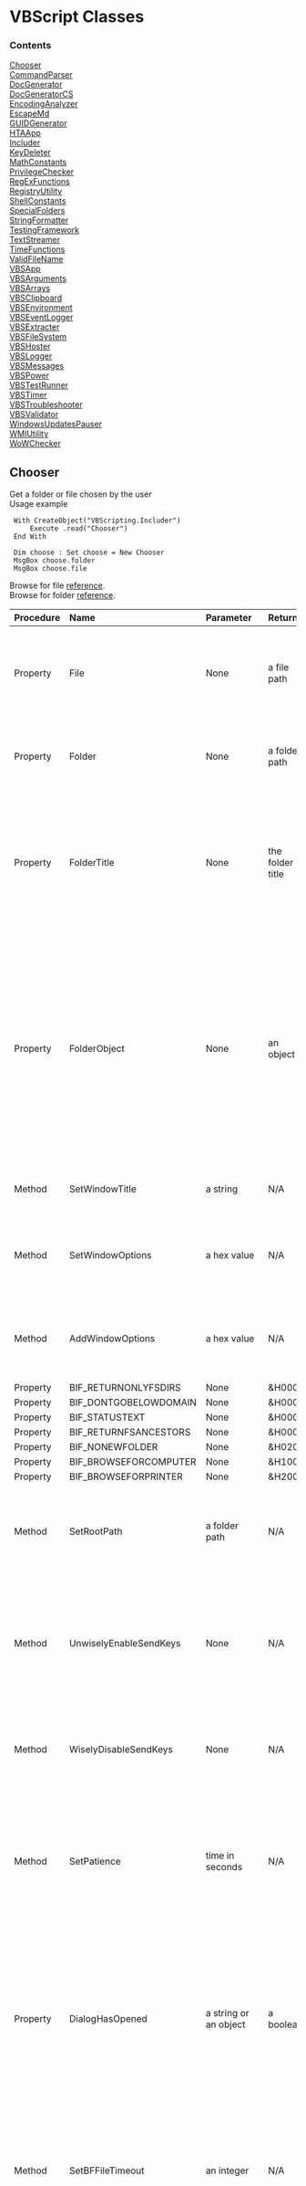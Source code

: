 # VBScript Classes

### Contents

[Chooser](#chooser)  
[CommandParser](#commandparser)  
[DocGenerator](#docgenerator)  
[DocGeneratorCS](#docgeneratorcs)  
[EncodingAnalyzer](#encodinganalyzer)  
[EscapeMd](#escapemd)  
[GUIDGenerator](#guidgenerator)  
[HTAApp](#htaapp)  
[Includer](#includer)  
[KeyDeleter](#keydeleter)  
[MathConstants](#mathconstants)  
[PrivilegeChecker](#privilegechecker)  
[RegExFunctions](#regexfunctions)  
[RegistryUtility](#registryutility)  
[ShellConstants](#shellconstants)  
[SpecialFolders](#specialfolders)  
[StringFormatter](#stringformatter)  
[TestingFramework](#testingframework)  
[TextStreamer](#textstreamer)  
[TimeFunctions](#timefunctions)  
[ValidFileName](#validfilename)  
[VBSApp](#vbsapp)  
[VBSArguments](#vbsarguments)  
[VBSArrays](#vbsarrays)  
[VBSClipboard](#vbsclipboard)  
[VBSEnvironment](#vbsenvironment)  
[VBSEventLogger](#vbseventlogger)  
[VBSExtracter](#vbsextracter)  
[VBSFileSystem](#vbsfilesystem)  
[VBSHoster](#vbshoster)  
[VBSLogger](#vbslogger)  
[VBSMessages](#vbsmessages)  
[VBSPower](#vbspower)  
[VBSTestRunner](#vbstestrunner)  
[VBSTimer](#vbstimer)  
[VBSTroubleshooter](#vbstroubleshooter)  
[VBSValidator](#vbsvalidator)  
[WindowsUpdatesPauser](#windowsupdatespauser)  
[WMIUtility](#wmiutility)  
[WoWChecker](#wowchecker)  


## Chooser
Get a folder or file chosen by the user  
Usage example  
  
<pre><code style='white-space: nowrap;'> With CreateObject("VBScripting.Includer") <br/>     Execute .read("Chooser")<br/> End With <br/><br/> Dim choose : Set choose = New Chooser <br/> MsgBox choose.folder <br/> MsgBox choose.file </code></pre>
  
Browse for file <a href="http://stackoverflow.com/questions/21559775/vbscript-to-open-a-dialog-to-select-a-filepath"> reference</a>.  
Browse for folder <a href="http://ss64.com/vb/browseforfolder.html"> reference</a>.  
  
| Procedure | Name | Parameter | Return | Comment |
| :-------- | :--- | :-------- | :----- | :------ |
|Property|File|None|a file path|Opens a Choose File dialog and returns the path of a file chosen by the user\. Returns an empty string if no folder was selected\. Note: The title bar text will say Choose File to Upload\.|
|Property|Folder|None|a folder path|Opens a Browse For Folder dialog and returns the path of a folder chosen by the user\. Returns an empty string if no folder was selected\.|
|Property|FolderTitle|None|the folder title|Opens a Browse For Folder dialog and returns the title of a folder chosen by the user\. The title for a normal folder is just the folder name\. For a special folder like %UserProfile%, it may be something entirely different\. Returns an empty string if no folder was selected\.|
|Property|FolderObject|None|an object|Opens a Browse For Folder dialog and returns a Shell\.Application BrowseForFolder object for a folder chosen by the user\. This object has methods Title and Self\.Path, corresponding to this class's FolderTitle and FolderPath, respectively\. This method is recommended for when you need both the FolderTitle and FolderPath but only want the user to have to choose once\. If no folder was selected, then TypeName\(folderObj\) = "Nothing" is True\.|
|Method|SetWindowTitle|a string|N/A|Sets the title of the Browse For Folder window: i\.e\. the text below the titlebar\.|
|Method|SetWindowOptions|a hex value|N/A|Sets the behavior or behaviors for the Browse For Folder window\. The parameter is one or more of the BIF\_ constants:  e\.g\. obj\.BIF\_EDITBOX \+ obj\.BIF\_NONEWFOLDER\.|
|Method|AddWindowOptions|a hex value|N/A|Adds a behavior or behaviors to the Browse For Folder window\. The parameter is one or more of the BIF\_ constants:  e\.g\. obj\.BIF\_EDITBOX \+ obj\.BIF\_NONEWFOLDER\.|
|Property|BIF_RETURNONLYFSDIRS|None|&H0001|None|
|Property|BIF_DONTGOBELOWDOMAIN|None|&H0002|None|
|Property|BIF_STATUSTEXT|None|&H0004|None|
|Property|BIF_RETURNFSANCESTORS|None|&H0008|None|
|Property|BIF_NONEWFOLDER|None|&H0200|None|
|Property|BIF_BROWSEFORCOMPUTER|None|&H1000|None|
|Property|BIF_BROWSEFORPRINTER|None|&H2000|None|
|Method|SetRootPath|a folder path|N/A|Sets the root folder that the Browse For Folder window will allow browsing\. Environment variables are allowed\. See also the UnwiselyEnableSendKeys method\.|
|Method|UnwiselyEnableSendKeys|None|N/A|Optional\. Not recommended\. Enables sending keystrokes to the Choose File to Upload dialog in order to open at the RootFolder\. There is a risk whenever using the WScript\.Shell SendKeys method that keystrokes will be sent to the wrong window\.|
|Method|WiselyDisableSendKeys|None|N/A|Default setting\. Disables SendKeys\. The Choose File to Upload dialog will open to the last place a file was selected, regardless of the RootFolder setting\.|
|Method|SetPatience|time in seconds|N/A|Sets the maximum time in seconds that the File method waits for the Choose File to Upload dialog to appear before abandoning attempts to open the dialog at the folder specified by RootFolder\. Applies only when SendKeys is enabled\. Default is 5 \(seconds\)\.|
|Property|DialogHasOpened|a string or an object|a boolean|Waits for the specified dialog to appear, then returns False if the specified doesn't appear within the time specified by SetPatience, by default 5 \(seconds\)\. Parameter is either a string to match with the title bar text, as when browsing for a file, or else a WshScriptExec object, as when browsing for a folder\. Used internally and by the unit test\.|
|Method|SetBFFileTimeout|an integer|N/A|Sets the time in seconds after which the Browse For File \(Choose File to Upload\) dialog will be terminated if a file has not been chosen\. A timeout of 0 will allow the dialog to remain open indefinitely\. Intended to allow improved testing reliability\. Default is 0\.|
|Method|SetMaxExecLifetime|WShellExec object, exe, milliseconds|N/A|Terminates a WShellExec process \(the Browse for File window for example\) after the specified time in milliseconds\. Timeout of 0 prevents termination\. An example of the exe: "mshta\.exe"\.|

## CommandParser
Command Parser  
  
Runs a specified command and searches the output for a phrase  
  
| Procedure | Name | Parameter | Return | Comment |
| :-------- | :--- | :-------- | :----- | :------ |
|Method|SetCommand|newCmd|N/A|Sets the command to run whose output will be searched\. Required before calling GetResult\.|
|Method|SetSearchPhrase|newSearchPhrase|N/A|Sets a phase to search for in the command's output\. Required before calling GetResult\.|
|Property|GetResult|None|a boolean|Runs the sepecified command and returns True if the specified phrase is found in the command output\.|
|Method|SetStartPhrase|newStartPhrase|N/A|Sets a unique phrase to identify the output line after which the search begins\. Optional\. By defualt the output is searched from the beginning\.|
|Method|SetStopPhrase|newStopPhrase|N/A|Sets a unique phrase to identify the line that follows the last line of the search\. Optional\. By defualt, the output is searched to the end\.|

## DocGenerator
Generate html and markdown documentation for VBScript code based on well-formed comments.  
Usage Example  
<pre><code style='white-space: nowrap;'> With CreateObject("VBScripting.Includer")<br/>     Execute .read("DocGenerator")<br/> End With<br/> With New DocGenerator<br/>     .SetTitle "VBScript Utility Classes Documentation"<br/>     .SetDocName "TheDocs.html"<br/>     .SetFilesToDocument "*.vbs | *.wsf | *.wsc"<br/>     .SetScriptFolder = "..\..\class"<br/>     .SetDocFolder = "..\.."<br/>     .Generate<br/>     .View<br/> End With</code></pre>
  
<h5> Example of well-formed comments before a Sub statement </h5>  
 Note: A remark is required for Methods (Subs).  
<pre><code style='white-space: nowrap;'>'Method: SubName<br/>'Parameters: varName, varType<br/>'Remark: Details about the parameters.</code></pre>
<h5> Example of well-formed comments before a Property or Function statement </h5>  
 Note: A Returns (or Return or Returns: or Return:) is required with a Property or Function.  
<pre><code style='white-space: nowrap;'>'Property: PropertyName<br/>'Returns: a string<br/>'Remark: A remark is not required for a Property or Function.</code></pre>
<h5> Notes for the comment syntax at the beginning of a script </h5>  
Use a single quote (') for general comments <br />  
- lines without html will be wrapped with p tags <br />  
- lines with html will not be wrapped with p tags <br />  
- use a single quote by itself for an empty line <br />  
- Wrap VBScript code with <code>pre</code> tags, separating multiple lines with &lt;br /&gt;. <br />  
- Wrap other code with <code>code</code> tags, separating multiple lines with &lt;br /&gt;. <br />  
  
Use three single quotes for remarks that should not appear in the documentation <br />  
  
Use four single quotes (''''), if the script doesn't contain a class statement, to separate the general comments at the beginning of the file from the rest of the file.  
  
| Procedure | Name | Parameter | Return | Comment |
| :-------- | :--- | :-------- | :----- | :------ |
|Method|SetScriptFolder|a folder|N/A|Required\. Must be set before calling the Generate method\. Sets the folder containing the scripts to include in the generated documentation\. Environment variables OK\. Relative paths OK\.|
|Method|SetDocFolder|a folder|N/A|Required\. Must be set before calling the Generate method\. Sets the folder of the documentation file\. Environment variables OK\. Relative paths OK\.|
|Method|SetDocName|a filename|N/A|Required\. Must be set before calling the Generate method\. Specifies the name of the documentation file, including the filename extension \(\.html suggested\)\.|
|Method|SetTitle|a string|N/A|Required\. Must be set before calling the Generate method\. Sets the title for the documentation\.|
|Method|SetFilesToDocument|wildcard(s)|N/A|Optional\. Specifies which files to document: default is <strong> \*\.vbs </strong>\. Separate multiple wildcards with " \| "\.|
|Method|Generate|None|N/A|Generate comment\-based documentation for the scripts in the specified folder\.|
|Method|View|None|N/A|Open the documentation file for viewing|
|Property|Colorize|-|-|Gets or sets whether a &lt;pre&gt; code block in the markdown \(\.md\) document \(assumed to be VBScript\) is colorized\. If False \(default\), the code lines will not wrap\.|

## DocGeneratorCS
 DocGeneratorCS class  
  
 Generates html and markdown documentation for C# code from compiler-generated xml files based on three-slash (///) code comments.<br />  
 Four base tags are supported: summary, parameters, returns, and remarks.<br />  
 Within these tags, html tags are supported. While not all html tags are supported by markdown, they should at least be tolerated, subject to the Note below.  
 Note: Html tags may result in malformed markdown table rows when there is whitespace between adjacent tags.  
  
| Procedure | Name | Parameter | Return | Comment |
| :-------- | :--- | :-------- | :----- | :------ |
|Property|XmlFolder|-|-|Required\. Gets or sets the folder containing the \.xml files autogenerated by the C\# compiler\. Relative paths and environment variables are supported\.|
|Property|OutputFile|-|-|Required\. Gets or sets the path and base name of the output files, not including  the \.html and \.md filename extensions\. Older versions, if any, will be overwritten\. Relative paths and environment variables are supported\.|
|Method|Generate|None|N/A|Generates html and markdown code documentation\. Requires \.xml files to have been generated by the C\# compiler\.|
|Method|ViewHtml|None|N/A|Opens the html document with the default viewer\.|
|Method|ViewMarkdown|None|N/A|Opens the markdown document with the default viewer\.|

## EncodingAnalyzer
Provides various properties to analyze a file's encoding  
Usage example  
<pre><code style='white-space: nowrap;'>With CreateObject("VBScripting.Includer")<br/>    Execute .read("EncodingAnalyzer")<br/>End With<br/> <br/>With New EncodingAnalyzer.SetFile(WScript.Arguments(0))<br/>    MsgBox "isUTF16LE: " & .isUTF16LE<br/>End With</code></pre>
  
Stackoverflow references: <a href="http://stackoverflow.com/questions/3825390/effective-way-to-find-any-files-encoding"> 1</a>, <a href="http://stackoverflow.com/questions/1410334/filesystemobject-reading-unicode-files"> 2</a>.  
  
| Procedure | Name | Parameter | Return | Comment |
| :-------- | :--- | :-------- | :----- | :------ |
|Property|SetFile|a filespec|an object self reference|Required\. Specifies the file whose encoding is to be determined\. Relative paths are permitted, relative to the current directory\.|
|Property|isUTF16LE|None|a boolean|Returns a boolean indicating whether the file specified by SetFile is Unicode Little Endian, <strong> aka Unicode</strong>\.|
|Property|isUTF16BE|None|a boolean|Returns a boolean indicating whether the file specified by SetFile is Unicode Big Endian\.|
|Property|isUTF7|None|a boolean|Returns a boolean indicating whether the file specified by SetFile is UTF7\.|
|Property|isUTF8|None|a boolean|Returns a boolean indicating whether the file specified by SetFile is UTF8\.|
|Property|isUTF32|None|a boolean|Returns a boolean indicating whether the file specified by SetFile is UTF32\.|
|Property|isAscii|None|a boolean|Returns a boolean indicating whether the file specified by SetFile is Ascii\.|
|Property|GetType|None|a string|Returns one of the following strings according the format of the file set by SetFile: Ascii, UTF16LE, UTF16BE, UTF7, UTF8, UTF32\.|
|Property|GetCurrentDirectory|None|a folder|Returns the current directory|
|Method|SetCurrentDirectory|a folder|N/A|Sets the current directory\.|
|Property|GetByte|BOM byte number|an integer|Returns the Ascii value, 0 to 255, of the byte specified\. The parameter must be an integer: one of 0, 1, 2, or 3\. These represent the first four bytes in the file, the Byte Order Mark \(BOM\)\.|

## EscapeMd
EscapeMd.vbs  
Escapes markdown special characters.  
  
| Procedure | Name | Parameter | Return | Comment |
| :-------- | :--- | :-------- | :----- | :------ |
|Property|EscapeMd|unescaped string|escaped string|Returns a string with Markdown special characters escaped\.|

## GUIDGenerator
Generate a unique GUID  
Usage example  
<pre><code style='white-space: nowrap;'> With CreateObject("VBScripting.Includer")<br/>     Execute .read("GUIDGenerator")<br/> End With<br/> InputBox "",, New GUIDGenerator</code></pre>
  
| Procedure | Name | Parameter | Return | Comment |
| :-------- | :--- | :-------- | :----- | :------ |
|Property|Generate|None|a GUID|Returns a unique GUID\. Generate is the default property for the class, so the property name is optional\. A sample GUID: \{928507A9\-7958\-4E6E\-A0B1\-C33A5D4D602A\}|
|Method|SetUppercase|None|N/A|Configure the Generate property to return uppercase, the default\.|
|Method|SetLowercase|None|N/A|Configure the Generate property to return lowercase|

## HTAApp
HTAApp class  
Supports the VBSApp class, providing .hta functionality.  
  
| Procedure | Name | Parameter | Return | Comment |
| :-------- | :--- | :-------- | :----- | :------ |
|Method|Sleep|an integer|N/A|Pauses execution of the script or \.hta for the specified number of milliseconds\.|
|Method|PrepareToSleep|None|N/A|Required before calling the Sleep method when AlwaysPrepareToSleep is False in HTAApp\.config\.|
|Property|GetFilespec|None|a string|Returns the filespec of the calling \.hta file\.|
|Property|GetArgs|None|an array|Returns the mshta\.exe command line args as an array, including the \.hta filespec, which has index 0\.|

## Includer
  
The Includer object helps with dependency management, and can be used in a .wsf, .vbs, or .hta script.  
  
How it works: The Read method returns the contents of a .vbs class file--or any other text file.  
  
Usage example  
<pre><code style='white-space: nowrap;'> With CreateObject("VBScripting.Includer")<br/>     Execute .read("WMIUtility.vbs")<br/>     Execute .read("TextStreamer") '.vbs may be omitted<br/> End With<br/> Dim wmi : Set wmi = New WMIUtility<br/> Dim streamer : Set streamer = New TextStreamer </code></pre>
  
Relative paths may be used and are relative to the location of the class folder.  
  
Registration  
  
Although Windows Script Component (.wsc) files must be registered--unless used with GetObject("script:" & AbsolutePathToWscFile)--right clicking <code> Includer.wsc</code> and selecting Register probably <strong> will not work</strong>. Instead,  
1) Run the Setup.vbs in the project folder. Or,  
2) Run the following commands in a command window with elevated privileges. The first command applies to 64-bit systems and 32-bit systems. The second command applies only to 64-bit systems.  
  
<code>     %SystemRoot%\System32\regsvr32.exe &lt;absolute-path-to&gt;\Includer.wsc </code> <br /> <code>     %SystemRoot%\SysWow64\regsvr32.exe &lt;absolute-path-to&gt;\Includer.wsc </code>  
  
| Procedure | Name | Parameter | Return | Comment |
| :-------- | :--- | :-------- | :----- | :------ |
|Property|GetObj|className|An object|Returns an object based on the VBScript class with the specified name\. Requires a \.wsc Windows Script Component file in \\class\\wsc\. See StringFormatter\.wsc for an example\.|
|Property|Read|a file|the file contents|Returns the contents of the specified file, which may be expressed either as an abolute path, or as a relative path relative to the <code> class</code> folder\. The file name extension may be omitted for \.vbs files\.|
|Property|ReadFrom|file, path|file contents|Returns the contents of the specified file, which may be expressed either as an abolute path, or as a relative path relative to the path specified\. The file name extension may be omitted for \.vbs files\.|
|Property|LibraryPath|None|a folder path|Returns the resolved, absolute path of the folder that contains Includer\.wsc, which is the reference for relative paths passed to the Read and ReadFrom methods\.|

## KeyDeleter
Deletes a registry key and all of its subkeys.  
  
| Procedure | Name | Parameter | Return | Comment |
| :-------- | :--- | :-------- | :----- | :------ |
|Method|DeleteKey|root, key|N/A|Deletes the specified registry key and all of its subkeys\. Use one of the root constants for the first parameter\.|
|Property|HKCR|None|&H80000000|Provides a value suitable for the first parameter of the DeleteKey method\.|
|Property|HKCU|None|&H80000001|Provides a value suitable for the first parameter of the DeleteKey method\.|
|Property|HKLM|None|&H80000002|Provides a value suitable for the first parameter of the DeleteKey method\.|
|Property|HKU|None|&H80000003|Provides a value suitable for the first parameter of the DeleteKey method\.|
|Property|HKCC|None|&H80000005|Provides a value suitable for the first parameter of the DeleteKey method\.|
|Property|Result|None|an integer|Returns a code indicating the result of the most recent DeleteKey call\. Codes can be looked up in <a href="https://msdn\.microsoft\.com/en\-us/library/aa393978\(v=vs\.85\)\.aspx">WbemErrEnum</a>|
|Property|Delete|a boolean|a boolean|Gets or sets the boolean that controls whether the key is actually deleted\.|

## MathConstants
| Procedure | Name | Parameter | Return | Comment |
| :-------- | :--- | :-------- | :----- | :------ |
|Property|Pi|None|3.14159...|None|
|Property|DEGRAD|None|Pi/180|Used to convert degrees to radians|
|Property|RADEG|None|180/Pi|Used to convert radians to degrees|

## PrivilegeChecker
Default property Privileged returns True if the calling script has elevated privileges.  
Usage example  
<pre><code style='white-space: nowrap;'> With CreateObject("VBScripting.Includer") <br/>     Execute .read("PrivilegeChecker") <br/> End With <br/> MsgBox WScript.ScriptName & " is running with elevated privileges: " & New PrivilegeChecker </code></pre>
  
Reference: <a href="http://stackoverflow.com/questions/4051883/batch-script-how-to-check-for-admin-rights/21295806"> stackoverflow.com</a>  
  
| Procedure | Name | Parameter | Return | Comment |
| :-------- | :--- | :-------- | :----- | :------ |
|Property|Privileged|None|a boolean|Returns True if the calling script is running with elevated privileges, False if not\. Privileged is the default property\.|

## RegExFunctions
Regular Expression functions - a work in progress  
  
Usage example  
<pre><code style='white-space: nowrap;'>  With CreateObject("VBScripting.Includer")<br/>      Execute .read("RegExFunctions")<br/>  End With<br/>  <br/>  Dim reg : Set reg = New RegExFunctions<br/>  reg.SetTestString "'Method SetSomething"<br/>  reg.SetPattern "(M).*(od).*(tS)"<br/>  <br/>  Dim s, submatch, subs : s = ""<br/>  Set subs = reg.GetSubMatches<br/>  <br/>  For Each submatch In subs<br/>      s = s & " " & submatch<br/>  Next<br/>  MsgBox s 'M od tS </code></pre>
  
| Procedure | Name | Parameter | Return | Comment |
| :-------- | :--- | :-------- | :----- | :------ |
|Property|Pattern|wildcard|a regex expression|Returns a regex expression equivalent to the specified wildcard expression\(s\)\. Delimit multiple wildcards with \|\.|
|Property|re|None|an object reference|Returns a reference to the RegExp object instance|
|Method|SetPattern|a regex pattern|N/A|Required before calling FirstMatch or GetSubMatches\. Sets the pattern of the RegExp object instance|
|Method|SetTestString|a string|N/A|Required before calling FirstMatch or GetSubMatches\. Specifies the string against which the regex pattern will be tested\.|
|Method|SetIgnoreCase|a boolean|N/A|Optional\. Specifies whether the regex object will ignore case\. Default is False\.|
|Method|SetGlobal|a boolean|N/A|Optional\. Specifies whether the pattern should match all occurrences in the search string or just the first one\. Default is False\.|
|Property|GetSubMatches|None|an object|Returns the RegExp SubMatches object for the specified pattern and test string\. The matches can be accessed with a For Each loop\. See general usage comments\. Work in progress\. You must handle errors in case there are no matches\.|
|Property|FirstMatch|None|a string|Regarding the string specified by SetTestString, returns the first substring in the string that matches the regex pattern specified by SetPattern\.|

## RegistryUtility
Provides functions relating to the Windows&reg; registry  
  
Usage example  
<pre><code style='white-space: nowrap;'>  With CreateObject("VBScripting.Includer") <br/>      Execute .read("RegistryUtility") <br/>  End With <br/>  Dim reg : Set reg = New RegistryUtility <br/>  Dim key : key = "SOFTWARE\Microsoft\Windows NT\CurrentVersion" <br/>  MsgBox reg.GetStringValue(reg.HKLM, key, "ProductName") </code></pre>
  
Set valueName to vbEmpty or "" (two double quotes) to specify a key's default value.  
  
StdRegProv docs <a href="https://msdn.microsoft.com/en-us/library/aa393664(v=vs.85).aspx"> online</a>.  
  
| Procedure | Name | Parameter | Return | Comment |
| :-------- | :--- | :-------- | :----- | :------ |
|Method|SetPC|a computer name|N/A|Optional\. A dot \(\.\) can be used for the local computer \(default\), in place of the computer name\.|
|Property|GetStringValue|rootKey, subKey, valueName|a string|Returns the value of the specified registry location\. The specified registry entry must be of type string \(REG\_SZ\)\.|
|Method|SetStringValue|rootKey, subKey, valueName, value|N/A|Writes the specified REG\_SZ value to the specified registry location\. Writing to HKLM or HKCR requires elevated privileges\.|
|Property|GetExpandedStringValue|rootKey, subKey, valueName|a string|Returns the value of the specified registry location\. The specified registry entry must be of type REG\_EXPAND\_SZ\.|
|Method|SetExpandedStringValue|rootKey, subKey, valueName, value|N/A|Writes the specified REG\_EXPAND\_SZ value to the specified registry location\. Writing to HKLM or HKCR requires elevated privileges\.|
|Property|HKLM|None|&H80000002|Represents HKEY\_LOCAL\_MACHINE\. For use with the rootKey parameter\.|
|Property|HKCU|None|&H80000001|Represents HKEY\_CURRENT\_USER\. For use with the rootKey parameter\.|
|Property|HKCR|None|&H80000000|Represents HKEY\_CLASSES\_ROOT\. For use with the rootKey parameter\.|
|Property|GetPC|None|a string|Returns the name of the current computer\. <strong> \.</strong> \(dot\) indicates the local computer\.|
|Property|GetRegValueType|rootKey, subKey, valueName|an integer|Returns a registry key value type integer\.|
|Method|EnumValues|rootKey, subKey, aNames, aTypes|N/A|Enumerates the value names and their types for the specified key\. The aNames and aTypes parameters are populated with arrays of key value name strings and type integers, respectively\. Wraps the StdRegProv EnumValues method, effectively fixing its <a href="https://groups\.google\.com/forum/\#\!topic/microsoft\.public\.win32\.programmer\.wmi/10wMqGWIfms"> lonely Default Value bug</a>, except that with HKCR and HKLM, elevated privileges are required or else aNames and aValues may be null if the default value is the only value\.|
|Property|REG_SZ|None|1|Returns a registry value type constant\.|
|Property|REG_EXPAND_SZ|None|2|Returns a registry value type constant\.|
|Property|REG_BINARY|None|3|Returns a registry value type constant\.|
|Property|REG_DWORD|None|4|Returns a registry value type constant\.|
|Property|REG_MULTI_SZ|None|7|Returns a registry value type constant\.|
|Property|REG_QWORD|None|11|Returns a registry value type constant\.|
|Property|GetRegValueTypeString|rootKey, subKey, valueName|a string|Returns a registry key value type string suitable for use with WScript\.Shell RegWrite method argument \#3\. That is, one of "REG\_SZ", "REG\_EXPAND\_SZ", "REG\_BINARY", or "REG\_DWORD"\.|

## ShellConstants
Constants for use with WScript.Shell.Run  
  
| Procedure | Name | Parameter | Return | Comment |
| :-------- | :--- | :-------- | :----- | :------ |
|Property|RunHidden|None|0|Window opens hidden\. <br /> For use with Run method parameter \#2|
|Property|RunNormal|None|1|Window opens normal\. <br /> For use with Run method parameter \#2|
|Property|RunMinimized|None|2|Window opens minimized\. <br /> For use with Run method parameter \#2|
|Property|RunMaximized|None|3|Window opens maximized\. <br /> For use with Run method parameter \#2|
|Property|Synchronous|None|True|Script execution halts and waits for the called process to exit\. <br /> For use with Run method parameter \#3|
|Property|Asynchronous|None|False|Script execution proceeds without waiting for the called process to exit\. <br /> For use with Run method parameter \#3|

## SpecialFolders
An enum and wrapper for WScript.Shell.SpecialFolders  
Usage example  
<pre><code style='white-space: nowrap;'>     With CreateObject("VBScripting.Includer") <br/>         Execute .read("SpecialFolders") <br/>     End With <br/>   <br/>     Dim sf : Set sf = New SpecialFolders <br/>     MsgBox sf.GetPath(sf.AllUsersDesktop) 'C:\Users\Public\Desktop </code></pre>
  
| Procedure | Name | Parameter | Return | Comment |
| :-------- | :--- | :-------- | :----- | :------ |
|Property|GetPath|a special folder alias|a folder path|Returns the absolute path of the specified special folder\. This is the default property, so the property name is optional\.|
|Property|GetAliasList|None|a string|Returns a comma \+ space delimited list of the aliases of all the special folders\.|
|Property|GetAliasArray|None|an array of strings|Returns an array of the aliases of all the special folders\.|
|Property|AllUsersDesktop|None|a string|Returns a special folder alias having the exact same characters as the property name|
|Property|AllUsersStartMenu|None|a string|Returns a special folder alias having the exact same characters as the property name|
|Property|AllUsersPrograms|None|a string|Returns a special folder alias having the exact same characters as the property name|
|Property|AllUsersStartup|None|a string|Returns a special folder alias having the exact same characters as the property name|
|Property|Desktop|None|a string|Returns a special folder alias having the exact same characters as the property name|
|Property|Favorites|None|a string|Returns a special folder alias having the exact same characters as the property name|
|Property|Fonts|None|a string|Returns a special folder alias having the exact same characters as the property name|
|Property|MyDocuments|None|a string|Returns a special folder alias having the exact same characters as the property name|
|Property|NetHood|None|a string|Returns a special folder alias having the exact same characters as the property name|
|Property|PrintHood|None|a string|Returns a special folder alias having the exact same characters as the property name|
|Property|Programs|None|a string|Returns a special folder alias having the exact same characters as the property name|
|Property|Recent|None|a string|Returns a special folder alias having the exact same characters as the property name|
|Property|SendTo|None|a string|Returns a special folder alias having the exact same characters as the property name|
|Property|StartMenu|None|a string|Returns a special folder alias having the exact same characters as the property name|
|Property|Startup|None|a string|Returns a special folder alias having the exact same characters as the property name|
|Property|Templates|None|a string|Returns a special folder alias having the exact same characters as the property name|

## StringFormatter
 StringFormatter.vbs is the script for StringFormatter.wsc  
  
Provides string formatting functions  
  
Three instantiation examples:  
<pre><code style='white-space: nowrap;'> With CreateObject("VBScripting.Includer") <br/>      Execute .read("StringFormatter") <br/>      Dim fm : Set fm = New StringFormatter <br/> End With </code></pre>
or   
<pre><code style='white-space: nowrap;'> With CreateObject("VBScripting.Includer") <br/>      Dim fm : Set fm = .GetObj("StringFormatter") <br/> End With </code></pre>
or   
<pre><code style='white-space: nowrap;'> Dim fm : Set fm = CreateObject("VBScripting.StringFormatter") </code></pre>
Usage examples:  
<pre><code style='white-space: nowrap;'> WScript.Echo fm.format(Array("MsgBox ""%s: "" & %s", "Result", -5.1)) 'MsgBox "Result: " & -5.1 <br/> <br/> WScript.Echo fm.pluralize(3, "dog") '3 dogs <br/> WScript.Echo fm.pluralize(1, "dog") '1 dog <br/> WScript.Echo fm.pluralize(0, "dog") '0 dogs <br/> fm.SetZeroSingular <br/> WScript.Echo fm.pluralize(0, "dog") '0 dog <br/> WScript.Echo fm.pluralize(1, Split("person people")) '1 person <br/> WScript.Echo fm.pluralize(2, Split("person people")) '2 people <br/> WScript.Echo fm.pluralize(12, "egg") '12 eggs </code></pre>
  
| Procedure | Name | Parameter | Return | Comment |
| :-------- | :--- | :-------- | :----- | :------ |
|Property|Format|array|a string|Returns a formatted string\. The parameter is an array whose first element contains the pattern of the returned string\. The first %s in the pattern is replaced by the next element in the array\. The second %s in the pattern is replaced by the next element in the array, and so on\. Variant subtypes tested OK with %s include string, integer, and single\. Format is the default property for the class, so the property name is optional\. If there are too many or too few %s instances, then an error will be raised\.|
|Method|SetSurrogate|a string|N/A|Optional\. Sets the string that the Format method will replace with the specified array element\(s\), %s by default\.|
|Property|Pluralize|count, noun|a string|Returns a string that may or may not be pluralized, depending on the specified count\. If the noun has irregular pluralization, pass in a two\-element array: <code> Split\("person people"\)</code>\. Otherwise, you may pass in either a singular noun as a string, <code> red herring</code>, or else a two\-element array, <code> Split\("red herring \| red herrings", "\|"\)</code>\.|
|Method|SetZeroSingular|None|N/A|Optional\. Changes the default behavior of considering a count of zero to be plural\.|
|Method|SetZeroPlural|None|N/A|Optional\. Restores the default behavior of considering a count of zero to be plural\.|

## TestingFramework
A lightweight testing framework  
Usage example  
 <pre><code style='white-space: nowrap;'>     With CreateObject("VBScripting.Includer") <br/>         Execute .read("VBSValidator") <br/>         Execute .read("TestingFramework") <br/>     End With <br/>     Dim val : Set val = New VBSValidator 'class under test <br/>     With New TestingFramework <br/>         .describe "VBSValidator class" <br/>         .it "should return False when IsBoolean is given a string" <br/>             .AssertEqual val.IsBoolean("sdfjke"), False <br/>         .it "should raise an error when EnsureBoolean is given a string" <br/>             Dim nonBool : nonBool = "a string" <br/>             On Error Resume Next <br/>                 val.EnsureBoolean(nonBool) <br/>                 .AssertErrorRaised <br/>                 Dim errDescr : errDescr = Err.Description 'capture the error information <br/>                 Dim errSrc : errSrc = Err.Source <br/>             On Error Goto 0 <br/>     End With </code></pre>
  
 See also VBSTestRunner  
  
| Procedure | Name | Parameter | Return | Comment |
| :-------- | :--- | :-------- | :----- | :------ |
|Method|describe|unit description|N/A|Sets the description for the unit under test\. E\.g\. \.describe "DocGenerator class"|
|Method|it|an expectation|N/A|Sets the specification, a\.k\.a\. spec, which is a description of some expectation to be met by the unit under test\. E\.g\. \.it "should return an integer"|
|Property|GetSpec|None|a string|Returns the specification string for the current spec\.|
|Method|ShowPendingResult|None|N/A|Flushes any pending results\. Generally for internal use, but may occasionally be helpful prior to an ad hoc StdOut comment, so that the comment shows up in the output in its proper place\.|
|Method|AssertEqual|actual, expected|N/A|Asserts that the specified two variants, of any subtype, are equal\.|
|Method|AssertErrorRaised|None|N/A|Asserts that an error should be raised by one or more of the preceeding statements\. The statement\(s\), together with the AssertErrorRaised statement, should be wrapped with an <br /> <pre style='white\-space: nowrap;'> On Error Resume Next <br /> On Error Goto 0 </pre> block\.|
|Method|DeleteFiles|an array|N/A|Deletes the specified files\. The parameter is an array of filespecs\. Relative paths may be used\.|
|Property|MessageAppeared|None|a boolean|None|
|Method|ShowSendKeysWarning|None|N/A|Shows a SendKeys warning: a warning message to not make mouse clicks or key presses\.|
|Method|CloseSendKeysWarning|None|N/A|Closes the SendKeys warning\.|

## TextStreamer
Open a file as a text stream for reading, writing, or appending.  
<h5> Methods for use with the text stream that is returned by the Open method: </h5>  
<p> <em> Reading methods: </em> Read, ReadLine, ReadAll <br /> <em> Writing methods: </em> Write, WriteLine, WriteBlankLines <br /> <em> Reading or Writing methods: </em> Close, Skip, SkipLine <br /> <em> Reading or writing properties: </em> AtEndOfLine, AtEndOfStream, Column, Line </p>  
  
| Procedure | Name | Parameter | Return | Comment |
| :-------- | :--- | :-------- | :----- | :------ |
|Property|Open|None|an object|Returns a text stream object according to the specified settings \(methods beginning with Set\.\.\.\)|
|Method|SetFile|a filespec|N/A|Specifies the file to be opened by the text streamer\. Can include environment variable names\. The default file is a random\-named \.txt file on the desktop\.|
|Method|SetFolder|a folder|N/A|Specifies the folder of the file to be opened by the text streamer\. Can include environment variables\. Default is %UserProfile%\\Desktop|
|Method|SetFileName|a file name|N/A|Specifies the file name, including extension, of the file to be opened by the text streamer\. Default is a randomly named \.txt file\.|
|Method|SetForReading|None|N/A|Prepares the text stream to be opened for reading|
|Method|SetForWriting|None|N/A|Prepares the text stream to be opened for writing|
|Method|SetForAppending|None|N/A|Prepares the text stream to be opened for appending \(default\)|
|Method|SetCreateNew|None|N/A|Allows a new file to be created \(default\)|
|Method|SetDontCreateNew|None|N/A|Prevents a new file from being created if the file doesn't already exist|
|Method|SetAscii|None|N/A|Sets the expectation that the file will be Ascii \(default\)|
|Method|SetUnicode|None|N/A|Sets the expectation that the file will be Unicode|
|Method|SetSystemDefault|None|N/A|Uses Ascii or Unicode according to the system default|
|Method|View|None|N/A|Opens the file for viewing|
|Method|CloseViewer|None|N/A|Close the file viewer\. From the docs: Use the Terminate method only as a last resort since some applications do not clean up properly\. As a general rule, let the process run its course and end on its own\. The Terminate method attempts to end a process using the WM\_CLOSE message\. If that does not work, it kills the process immediately without going through the normal shutdown procedure\.|
|Method|SetViewer|filespec|N/A|Sets the filespec of an alternate file viewer to use with the View method\.The default viewer is Notepad\.|
|Method|Delete|None|N/A|Deletes the streamer file|
|Method|Run|None|N/A|Open/Run the file, assuming it has an executable file extension\.|
|Property|GetFile|None|a filespec|Returns the filespec of the file that is open or set to be opened by the text streamer\. Environment variables are not expanded\.|
|Property|GetFileName|None|a file name|Returns the file name of the file that is open or set to be opened by the text streamer\. Environment variables are not expanded\.|
|Property|GetFolder|None|a folder|Returns the folder of the file that is open or set to be opened by the text streamer\. Environment variables are not expanded\.|
|Property|GetCreateMode|None|a boolean|Gets the current CreateMode setting\. Returns one of these stream constants: bDontCreateNew or bCreateNew\.|
|Property|GetStreamMode|None|an integer|Gets the current StreamMode setting\. Returns one of these stream constants: iForReading, iForWriting, iForAppending|
|Property|GetStreamFormat|None|a tristate boolean|Gets the current StreamFormat setting\. Returns one of these stream constants: tbAscii, tbUnicode, tbSystemDefault|

## TimeFunctions
| Procedure | Name | Parameter | Return | Comment |
| :-------- | :--- | :-------- | :----- | :------ |
|Method|SetFirstDOW|an integer|N/A|Specifies the first day of the week\. Parameter can be one of the VBScript constants vbSunday, vbMonday, \.\.\.|
|Property|LetDOWBeAbbreviated|a boolean|N/A|Specifies whether day\-of\-the\-week strings should be abbreviated: Default is False\.|
|Property|TwoDigit|a number|a two-char string|Returns a two\-char string that may have a leading 0, given a numeric integer/string/variant of length one or two|
|Property|DOW|a date|a day of the week|Returns a day of the week string, e\.g\. Monday, given a VBS date|
|Property|GetFormattedDay|a date|a date string|Returns a formatted day string; e\.g\. 2016\-09\-15\-Sat|
|Property|GetFormattedTime|a date|a date string|Returns a formatted 24\-hr time string: e\.g\. 13:38:45 or 00:45:32|

## ValidFileName
Provides for modifying a string to remove characters that are not suitable for use in a Windows&reg; file name.  
Usage Example  
<pre><code style='white-space: nowrap;'>     With CreateObject("VBScripting.Includer") <br/>         Execute .read("ValidFileName") <br/>     End With <br/>  <br/>     MsgBox GetValidFileName("test\ing") 'test-ing </code></pre>
  
ValidFileName.vbs provides an example of introductory comments in a script that lacks a Class statement: With DocGenerator.vbs, a line beginning with '''' (four single quotes) may be used instead of a Class statement, in order to end the introductory comments section.  
  
| Procedure | Name | Parameter | Return | Comment |
| :-------- | :--- | :-------- | :----- | :------ |
|Property|GetValidFileName|a file name candidate|a valid file name|Returns a string suitable for use as a file name: Removes <strong> \\ / : \* ? " < > \| %20 \# </strong> and replaces them with a hyphen/dash \(\-\)|

## VBSApp
VBSApp class  
Intended to support identical handling of class procedures by .vbs/.wsf files and .hta files.  
This can be useful when writing a class that might be used in both types of "apps".  
Four ways to instantiate  
For .vbs/.wsf scripts,  
 <pre><code style='white-space: nowrap;'>  Dim app : Set app = CreateObject("VBScripting.VBSApp") <br/>  app.Init WScript </code></pre>
For .hta applications,  
 <pre><code style='white-space: nowrap;'>  Dim app : Set app = CreateObject("VBScripting.VBSApp") <br/>  app.Init document </code></pre>
If the script may be used in .vbs/.wsf scripts or .hta applications  
 <pre><code style='white-space: nowrap;'>  With CreateObject("VBScripting.Includer") <br/>      Execute .read("VBSApp") <br/>  End With <br/>  Dim app : Set app = New VBSApp </code></pre>
Alternate method for both .hta and .vbs/.wsf,  
 <pre><code style='white-space: nowrap;'>  Set app = CreateObject("VBScripting.VBSApp") <br/>  If "HTMLDocument" = TypeName(document) Then <br/>      app.Init document <br/>  Else app.Init WScript <br/>  End If </code></pre>
Examples  
 <pre><code style='white-space: nowrap;'>  'test.vbs "arg one" "arg two" <br/>  With CreateObject("VBScripting.Includer") <br/>      Execute .read("VBSApp") <br/>  End With <br/>  Dim app : Set app = New VBSApp <br/>  MsgBox app.GetName 'test.vbs <br/>  MsgBox app.GetArg(1) 'arg two <br/>  MsgBox app.GetArgsCount '2 <br/>  app.Quit </code></pre>
  
 <pre><code style='white-space: nowrap;'>  &lt;!-- test.hta "arg one" "arg two" --> <br/>  &lt;hta:application icon="msdt.exe"> <br/>      &lt;script language="VBScript"> <br/>          With CreateObject("VBScripting.Includer") <br/>              Execute .read("VBSApp") <br/>          End With <br/>          Dim app : Set app = New VBSApp <br/>          MsgBox app.GetName 'test.hta <br/>          MsgBox app.GetArg(1) 'arg two <br/>          MsgBox app.GetArgsCount '2 <br/>          app.Quit <br/>      &lt;/script> <br/>  &lt;/hta:application> </code></pre>
  
| Procedure | Name | Parameter | Return | Comment |
| :-------- | :--- | :-------- | :----- | :------ |
|Property|GetArgs|None|array of strings|Returns an array of command\-line arguments\.|
|Property|GetArgsString|None|a string|Returns the command\-line arguments string\. Can be used when restarting a script for example, in order to retain the original arguments\. Each argument is wrapped wih double quotes\. The return string has a leading space, by design, unless there are no arguments\.|
|Property|GetArg|an integer|a string|Returns the command\-line argument having the specified zero\-based index\.|
|Property|GetArgsCount|None|an integer|Returns the number of arguments\.|
|Property|GetFullName|None|a string|Returns the filespec of the calling script or hta\.|
|Property|GetFileName|None|a string|Returns the name of the calling script or hta, including the filename extension\.|
|Property|GetBaseName|None|a string|Returns the name of the calling script or hta, without the filename extension\.|
|Property|GetExtensionName|None|a string|Returns the filename extension of the calling script or hta\.|
|Property|GetParentFolderName|None|a string|Returns the folder that contains the calling script or hta\.|
|Property|GetExe|None|a string|Returns "mshta\.exe" to hta files, and "wscript\.exe" or "cscript\.exe" to scripts, depending on the host\.|
|Method|RestartWith|#1: host; #2: switch; #3: elevating"|N/A|Restarts the script/app with the specified host \(typically "wscript\.exe", "cscript\.exe", or "mshta\.exe"\) and retaining the command\-line arguments\. Paramater \#2 is a cmd\.exe switch, "/k" or "/c"\. Parameter \#3 is a boolean, True if restarting with elevated privileges\. If userInteractive, first warns user that the User Account Control dialog will open\.|
|Method|SetUserInteractive|boolean|N/A|Sets userInteractive value\. Setting to True can be useful for debugging\. Default is True\.|
|Property|GetUserInteractive|None|boolean|Returns the userInteractive setting\. This setting also may affect the visibility of selected console windows\.|
|Method|SetVisibility|0 (hidden) or 1 (normal)|N/A|Sets the visibility of selected command windows\. SetUserInteractive also affects this setting\. Default is True\.|
|Property|GetVisibility|None|0 (hidden) or 1 (normal)|Returns the current visibility setting\. SetUserInteractive also affects this setting\.|
|Method|Quit|None|N/A|Gracefully closes the hta/script\.|
|Method|Sleep|an integer|N/A|Pauses execution of the script or \.hta for the specified number of milliseconds\.|
|Property|WScriptHost|None|"wscript.exe"|Can be used as an argument for the method RestartIfNotPrivileged\.|
|Property|CScriptHost|None|"cscript.exe"|Can be used as an argument for the method RestartIfNotPrivileged\.|
|Property|GetHost|None|"wscript.exe" or "cscript.exe" or "mshta.exe"|Returns the current host\. Can be used as an argument for the method RestartIfNotPrivileged\.|

## VBSArguments
Functions related to VBScript command-line arguments  
  
| Procedure | Name | Parameter | Return | Comment |
| :-------- | :--- | :-------- | :----- | :------ |
|Property|GetArgumentsString|None|a string containing all command-line arguments|For use when restarting a script, in order to retain the original arguments\. Each argument is wrapped wih quotes, which are stripped off as they are read back in\. The return string has a leading space, by design, unless there are no arguments|

## VBSArrays
| Procedure | Name | Parameter | Return | Comment |
| :-------- | :--- | :-------- | :----- | :------ |
|Property|Uniques|an array|an array|Returns an array with no duplicate items, given an array that may have some\.|
|Property|RemoveFirstElement|an array of strings|an array of strings|Returns a array without the first element of the specified array\.|
|Property|CollectionToArray|a collection of strings|array of strings|Can be used to convert the WScript\.Arguments object to an array, for example\.|

## VBSClipboard
Clipboard procedures  
  
| Procedure | Name | Parameter | Return | Comment |
| :-------- | :--- | :-------- | :----- | :------ |
|Method|SetClipboardText|a string|N/A|Copies the specified string to the clipboard\. Uses clip\.exe, which shipped with Windows&reg; Vista / Server 2003 through Windows 10\.|
|Property|GetClipboardText|None|a string|Returns text from the clipboard|

## VBSEnvironment
| Procedure | Name | Parameter | Return | Comment |
| :-------- | :--- | :-------- | :----- | :------ |
|Property|Expand|a string|a string|Expands environment variable\(s\); e\.g\. convert %UserProfile% to C:\\Users\\user42|
|Property|Collapse|a string|a string|Collapses a string that may contain one or more substrings that can be shortened to an environment variable\.|
|Method|CreateUserVar|varName, varValue|N/A|Create or set a user environment variable|
|Method|SetUserVar|varName, varValue|N/A|Set or create a user environment variable|
|Property|GetUserVar|a variable name|the variable value|Returns the value of the specified user environment variable|
|Method|RemoveUserVar|varName|N/A|Removes a user environment variable|
|Method|CreateProcessVar|varName, varValue|N/A|Create a process variable|
|Method|SetProcessVar|varName, varValue|N/A|Sets or creates a process environment variable|
|Property|GetProcessVar|varName|the variable value|Returns the value of the specified environment variable|
|Method|RemoveProcessVar|varName|N/A|Removes the specified process environment variable|
|Property|GetDefaults|None|an array|Returns an array of common environment variables pre\-installed with some versions of Windows&reg;\. Not exhaustive\.|

## VBSEventLogger
Adds an event entry to a log file  
  
Wrapper for the Windows Script Host (WSH) WshShell.LogEvent method  
  
To see a log entry, type EventVwr at the command prompt to open the Event Viewer, expand Windows Logs, and select Application. The log Source will be WSH. Or you can use the CreateCustomView method to create an entry in the Event Viewer's Custom Views section.  
  
Usage example:  
 <pre><code style='white-space: nowrap;'>  With CreateObject("VBScripting.Includer") <br/>      Execute .read("VBSEventLogger") <br/>  End With <br/>   <br/>  Dim logger : Set logger = New VBSEventLogger <br/>  logger.log logger.INFORMATION, "informative message 1" 'example information log entry 1 <br/>  logger logger.INFORMATION, "informative message 2" 'example information log entry 2 <br/>  logger 4, "informative message 3" 'example information log entry 3 <br/>  logger 1, "error message" 'example error log entry <br/>   <br/>  logger.CreateCustomView 'create a custom view in the Event Viewer <br/>  logger.OpenViewer 'open EventVwr.msc </code></pre>
  
| Procedure | Name | Parameter | Return | Comment |
| :-------- | :--- | :-------- | :----- | :------ |
|Method|Log|eventType, message|N/A|Adds an event entry to a log file with the specified message\. This is the default method, so the method name is optional\.|
|Method|CreateCustomView|None|N/A|Creates a Custom View in the Event Viewer, eventvwr\.msc, named WSH Logs\. The User Account Control dialog will open, in order to confirm elevation of privileges\. Based on VBSEventLoggerCustomView\.xml\.|
|Method|OpenViewer|None|N/A|Opens the Windows&reg; Event Viewer, eventvwr\.msc|
|Property|SUCCESS|None|0|Returns a value for use as an "eventType" parameter|
|Property|ERROR|None|1|Returns a value for use as an "eventType" parameter|
|Property|WARNING|None|2|Returns a value for use as an "eventType" parameter|
|Property|INFORMATION|None|4|Returns a value for use as an "eventType" parameter|
|Property|AUDIT_SUCCESS|None|8|Returns a value for use as an "eventType" parameter|
|Property|AUDIT_FAILURE|None|16|Returns a value for use as an "eventType" parameter|
|Method|OpenConfigFolder|None|N/A|Opens the Event Viewer configuration folder, by default "%ProgramData%\\Microsoft\\Event Viewer"\. The Views subfolder contains the \.xml files defining the custom views\.|
|Method|OpenLogFolder|None|N/A|Opens the folder with the \.evtx files that contain the event logs, by default "%SystemRoot%\\System32\\Winevt\\Logs"\. Application\.evtx holds the WSH data\.|

## VBSExtracter
For extracting a string from a text file, given a regular expression  
  
| Procedure | Name | Parameter | Return | Comment |
| :-------- | :--- | :-------- | :----- | :------ |
|Method|SetPattern|a regex pattern|N/A|Required\. Specifies the text to be extracted\. Non\-regex expressions containing any of the regex special characters <strong>\(  \)  \.  $  \+  \[  ?  \\  ^  \{  \|</strong> must preceed the special character with a <strong>\\</strong>|
|Method|SetFile|filespec|N/A|Required\. Specifies the file to extract text from\.|
|Method|SetIgnoreCase|a boolean|N/A|Set whether to ignore case when matching text\. Default is False\.|
|Property|Extract|None|a string|Returns the first string that matches the specified regex pattern\. Returns an empty string if there is no match\. Before calling this method, you must specify the file and the pattern: see SetPattern and SetFile\.|
|Property|Extract0|None|a string|Deprecated for not spanning multiple lines\. Formerly named Extract\. Returns the string that matches the specified regex pattern\. Returns an empty string if there is no match\. Before calling this method, you must specify the file and the pattern: see SetPattern and SetFile\.|

## VBSFileSystem
General utility functions  
  
| Procedure | Name | Parameter | Return | Comment |
| :-------- | :--- | :-------- | :----- | :------ |
|Property|SBaseName|None|a file name, no extension|Returns the name of the calling script, without the file name extension\.|
|Property|SName|None|a file name|Returns the name of the calling script, including file name extension|
|Property|SFullName|None|a filespec|Returns the filespec of the calling script|
|Property|SFolderName|None|a folder|Returns the parent folder of the calling script\.|
|Property|MakeFolder|a path|a boolean|Create a folder, and if necessary create also its parent, grandparent, etc\. Returns False if the folder could not be created\.|
|Property|Parent|a folder, file, or registry key|the item's parent|Returns the parent of the folder or file or registry key, or removes a trailing backslash\. The parent need not exist\.|
|Method|SetReferencePath|a path|N/A|Optional\. Specifies the base path from which relative paths should be referenced\. By default, the reference path is the parent folder of the calling script\. See also Resolve and ResolveTo\.|
|Property|Resolve|a relative path|a resolved path|Resolves a relative path \(e\.g\. "\.\./lib/WMI\.vbs"\), to an absolute path \(e\.g\. "C:\\Users\\user42\\lib\\WMI\.vbs"\)\. The relative path is by default relative to the parent folder of the calling script, but this behavior can be changed with SetReferencePath\. See also property ResolveTo\.|
|Property|ResolveTo|relativePath, absolutePath|a resolved path|Resolves the specified relative path, e\.g\. "\.\./lib/WMI\.vbs", relative to the specified absolute path, and returns the resolved absolute path, e\.g\. "C:\\Users\\user42\\lib\\WMI\.vbs"\. Environment variables are allowed\.|
|Property|Expand|a string|an expanded string|Expands environment strings\. E\.g\. %WinDir% => C:\\Windows|
|Method|Elevate|command, arguments, folder|N/A|Runs the specified command with elevated privileges, with the specified arguments and working folder|
|Property|FoldersAreTheSame|folder1, folder2|a boolean|Determines whether the two specified folders are the same\. If so, returns True\.|
|Method|DeleteFile|filespec|N/A|Deletes the specified file\.|
|Method|SetForceDelete|boolean|N/A|Controls the behavior of the DeleteFile method: Specify True to force a file deletion\. Optional\. Default is False\.|

## VBSHoster
Manage which script host is hosting the currently running script  
  
| Procedure | Name | Parameter | Return | Comment |
| :-------- | :--- | :-------- | :----- | :------ |
|Method|EnsureCScriptHost|None|N/A|Restart the script hosted with CScript if it isn't already hosted with CScript\.exe|
|Method|SetSwitch|/k or /c|N/A|Optional\. Specifies a switch for %ComSpec% for use with the EnsureCScriptHost method: controls whether the command window, if newly created, remains open \(/k\)\. Useful for troubleshooting, in order to be able to read error messages\. Unnecessary if starting the script from a console window, because /c is the default\.|
|Method|SetDefaultHostWScript|None|N/A|Sets wscript\.exe to be the default script host\. The User Account Control dialog will open for permission to elevate privileges\.|
|Method|SetDefaultHostCScript|None|N/A|Sets cscript\.exe to be the default script host\. The User Account Control dialog will open for permission to elevate privileges\.|

## VBSLogger
A lightweight VBScript logger  
Instantiation   
<pre><code style='white-space: nowrap;'>     With CreateObject("VBScripting.Includer") <br/>         Execute .read("VBSLogger") <br/>     End With <br/>     Dim log : Set log = New VBSLogger </code></pre>
  
Usage method one. This method has the advantage that the log doesn't remain open, allowing other scripts to write to the log.  
 <pre><code style='white-space: nowrap;'>     log "test one" </code></pre>
Usage method two. This method has the advantage that the name of the calling script is not written on each line of the log.  
 <pre><code style='white-space: nowrap;'>     log.Open <br/>     log.Write "test two" <br/>     log.Close </code></pre>
  
| Procedure | Name | Parameter | Return | Comment |
| :-------- | :--- | :-------- | :----- | :------ |
|Method|Log|a string|N/A|Opens the log file, writes the specified string, then closes the log file\. This is the default method for the VBSLogger class\.|
|Method|SetLogFolder|a folder path|N/A|Optional\. Customize the log folder\. The folder will be created if it does not exist\. Environment variables are allowed\. See GetDefaultLogFolder\.|
|Method|Open|None|N/A|Opens the log file for writing\. The log file is opened and remains open for writing\. While it is open, other processes/scripts will be unable to write to it\.|
|Method|Write|a string|N/A|Writes the specified string to the log file\.|
|Method|Close|None|N/A|Closes the log file text stream, enabling other process to write to it\.|
|Method|View|None|N/A|Opens the log file for viewing\. Notepad is the default editor\. See SetViewer\.|
|Method|SetViewer|a filespec|N/A|Optional\. Customize the program that the View method uses to view log files\. Default: Notepad\.|
|Method|ViewFolder|None|N/A|Open the log folder|
|Property|WordPad|None|a filespec|Can be used as the argument for the SetViewer method in order to open files with WordPad when the View method is called\.|
|Property|GetDefaultLogFolder|None|a folder|Retrieves the default log folder, %AppData%\\VBScripts\\logs|
|Property|GetLogFilePath|None|a filespec|Retreives the filespec for the log file, with environment variables expanded\. Default: &ltGetDefaultLogFolder&gt\\YYYY\-MM\-DD\-DayOfWeek\.txt|

## VBSPower
Power functions: shutdown, restart, logoff, sleep, and hibernate.  
  
| Procedure | Name | Parameter | Return | Comment |
| :-------- | :--- | :-------- | :----- | :------ |
|Property|Shutdown|None|a boolean|Shuts down the computer\. Returns True if the operation completes with no errors\.|
|Property|Restart|None|a boolean|Restarts the computer\. Returns True if the operation completes with no errors\.|
|Property|Logoff|None|a boolean|Logs off the computer\. Returns True if the operation completes with no errors\.|
|Method|Sleep|None|N/A|Puts the computer to sleep\. Requires <a href="https://technet\.microsoft\.com/en\-us/sysinternals/psshutdown\.aspx"> PsShutdown\.exe</a> from Windows Sysinternals to be located somewhere on your %Path%\. Recovery from sleep is faster than from hibernation, but uses more power\.|
|Method|Hibernate|None|N/A|Puts the computer into hibernation\. Will not work if hibernate is disabled in the Control Panel, in which case the EnableHibernation method may be used to reenable hibernation\. Hibernate is more power\-efficient than sleep, but recovery is slower\. If the computer wakes after pressing a key or moving the mouse, then it was sleeping, not in hibernation\. Recovery from hibernation typically requires pressing the power button\.|
|Method|EnableHibernation|None|N/A|Enables hibernation\. The User Account Control dialog will open to request elevated privileges\.|
|Method|DisableHibernation|None|N/A|Disables hibernation\. The User Account Control dialog will open to request elevated privileges\.|
|Method|SetForce|force|N/A|Optional\. Setting this to True forces the Shutdown or Restart, discarding unsaved work\. Default is False\. Logoff always forces apps to close\.|
|Method|SetDebug|a boolean|N/A|Used for testing\. True prevents the computer from actually shutting down, etc\., during testing\. Default is False\.|

## VBSTestRunner
Run a test or group of tests  
Usage example  
 <pre><code style='white-space: nowrap;'>    'test-launcher.vbs <br/>    'run this file from a console window; e.g. cscript //nologo test-launcher.vbs <br/>   <br/>     With CreateObject("VBScripting.Includer") <br/>         Execute .read("VBSTestRunner") <br/>     End With <br/>   <br/>     With New VBSTestRunner <br/>         .SetSpecFolder "../spec" 'location of test files relative to test-launcher.vbs <br/>         .Run <br/>     End With </code></pre>
  
See also TestingFramework  
  
| Procedure | Name | Parameter | Return | Comment |
| :-------- | :--- | :-------- | :----- | :------ |
|Method|Run|None|N/A|Initiate the specified tests|
|Method|SetSpecFolder|a folder|N/A|Optional\. Specifies the folder containing the test files\. Can be a relative path, relative to the calling script\. Default is the parent folder of the calling script\.|
|Method|SetSpecPattern|a regular expression|N/A|Optional\. Specifies which file types to run\. Default is \*\.spec\.vbs\. Standard wildcard notation with \| delimiter\.|
|Method|SetSpecFile|a file|N/A|Optional\. Specifies a single file to test\. Include the filename extension\. E\.g\. SomeClass\.spec\.vbs\. A relative path is OK, relative to the spec folder\. If no spec file is specified, all test files matching the specified pattern will be run\. See SetSpecPattern\.|
|Method|SetSearchSubfolders|a boolean|N/A|Optional\. Specifies whether to search subfolders for test files\. True or False\. Default is False\.|
|Method|SetPrecision|0, 1, or 2|N/A|Optional\. Sets the number of decimal places for reporting the elapsed time\. Default is 2\.|
|Method|SetRunCount|an integer|N/A|Optional\. Sets the number of times to run the test\(s\)\. Default is 1\.|

## VBSTimer
A timer  
  
| Procedure | Name | Parameter | Return | Comment |
| :-------- | :--- | :-------- | :----- | :------ |
|Property|Split|None|a rounded number (Single)|Returns the seconds elapsed since object instantiation or since calling the Reset method\. Split is the default Property\.|
|Method|SetPrecision|0, 1, or 2|N/A|Sets the number of decimal places to round the Split function return value\. Default is 2\.|
|Property|GetPrecision|None|0, 1, or 2|Returns the current precision\.|
|Method|Reset|None|N/A|Sets the timer to zero\.|

## VBSTroubleshooter
| Procedure | Name | Parameter | Return | Comment |
| :-------- | :--- | :-------- | :----- | :------ |
|Method|LogAscii|a string|N/A|Write to the log the Ascii codes for each character in the specified string\.|

## VBSValidator
A working example of how validation can be accomplished.  
  
| Procedure | Name | Parameter | Return | Comment |
| :-------- | :--- | :-------- | :----- | :------ |
|Property|GetClassName|None|the class name|Returns                           "VBSValidator"\. Useful for verifying Err\.Source in a unit test\.|
|Property|IsBoolean|a boolean candidate|a boolean|Returns True if the parameter is a boolean subtype; False if not\.|
|Method|EnsureBoolean|a boolean candidate|N/A|Raises an error if the parameter is not a boolean|
|Property|IsInteger|an integer candidate|a boolean|Returns True if the parameter is an integer subtype; False if not\.|
|Method|EnsureInteger|an integer candidate|N/A|Raises an error if the parameter is not an integer|
|Property|ErrDescrBool|None|a string|" is not a boolean\." Useful for verifying Err\.Description in a unit test\.|
|Property|ErrDescrInt|None|a string|" is not an integer\." Useful for verifying Err\.Description in a unit test\.|

## WindowsUpdatesPauser
Pause Windows Updates to get more bandwidth. Don't forget to resume.  
For configuration settings, see the .config file in %LocalAppData% that has the same base name as the calling script/hta.  
  
| Procedure | Name | Parameter | Return | Comment |
| :-------- | :--- | :-------- | :----- | :------ |
|Method|PauseUpdates|None|N/A|Pauses Windows Updates\.|
|Method|ResumeUpdates|None|N/A|Resumes Windows Updates\.|
|Property|GetStatus|None|a string|Returns Metered or Unmetered\. If Metered, then Windows Updates has paused to save money, incidentally not soaking up so much bandwidth\. If TypeName\(GetStatus\) = "Empty", then the status could not be determined, possibly due to a bad network name \(internal name: profileName\)\.|
|Property|GetAppName|None|a string|Returns the base name of the calling script|
|Property|GetProfileName|None|a string|Returns the name of the network\. The name is set by editing WindowsUpdatesPauser\.config|
|Property|GetServiceType|None|a string|Returns the service type|
|Method|OpenConfigFile|None|N/A|Opens the \.config file|

## WMIUtility
Examples of the Windows Management Instrumentation object  
  
| Procedure | Name | Parameter | Return | Comment |
| :-------- | :--- | :-------- | :----- | :------ |
|Property|TerminateProcessById|process id|a boolean|Terminates any Windows&reg process with the specified id\. Returns True if the process was found, False if not\.|
|Property|TerminateProcessByIdAndName|id, name|a boolean|Terminates a process with the specified id and name\. Returns True if the process was found, False if not\.|
|Method|TerminateProcessByIdAndNameDelayed|id, name, milliseconds|N/A|Terminates a process with the specified id \(integer\), name \(string, e\.g\. notepad\.exe\), and delay \(integer: milliseconds\), asynchronously\.|
|Property|GetProcessIDsByName|a process name|a boolean|Returns an array of process ids that have the specified name\. The process name is what would appear in the Task Manager's Details tab\. <br /> E\.g\. <code> notepad\.exe</code>\.|
|Property|GetProcessesWithNamesLike|a string like jav%|an array of process names|None|
|Property|IsRunning|a process name|a boolean|Returns a boolean indicating whether at least one instance of the specified process is running\. <br /> E\.g\. <code> wmi\.IsRunning\("notepad\.exe"\) 'True or False</code>\.|
|Property|partitions|None|a collection|Returns a collection of partition objects, each with the following methods: Caption, Name, DiskIndex, Index, PrimaryPartition, Bootable, BootPartition, Description, Type, Size, StartingOffset, BlockSize, DeviceID, Access, Availability, ErrorMethodology, HiddenSectors, Purpose, Status|
|Property|disks|None|a collection|Returns a collection of disk objects, each with these methods: FileSystem, DeviceID|
|Property|cpu|None|an object|Returns an object with these methods: Architecture, Description|
|Property|os|None|an object|Return an OS object with these methods: Name, Version, Manufacturer, WindowsDirectory, Locale, FreePhysicalMemory, TotalVirtualMemorySize, FreeVirtualMemory, SizeStoredInPagingFiles|
|Property|pc|None|an object|Returns a PC object with these methods: Name, Manufacturer, Model, CurrentTimeZone, TotalPhysicalMemory|
|Property|Bios|None|an object|Returns a BIOS object with this method: Version|

## WoWChecker
Provides an object whose default property, isWoW, returns a boolean indicating whether the calling script was itself called by a SysWoW64 (32-bit) .exe file.  
  
How it works: .exe files in %SystemRoot%\System32 and %SystemRoot%\SysWoW64 are compared by size or checksum. If the files are the same, then the calling script must be running in a 32-bit process.  
  
Usage examples  
<pre><code style='white-space: nowrap;'> MsgBox New WoWChecker.BySize.isWoW <br/> MsgBox New WoWChecker.isWoW <br/> With New WoWChecker : .BySize : MsgBox .isWoW : End With <br/> With New WoWChecker.BySize : MsgBox .isWoW : End With <br/> MsgBox New WoWChecker </code></pre>
  
| Procedure | Name | Parameter | Return | Comment |
| :-------- | :--- | :-------- | :----- | :------ |
|Property|OSIs64Bit|None|a boolean|Returns a boolean that indicates whether the Windows OS is 64\-bit\.|
|Property|isWoW|None|a boolean|Returns a boolean that indicates whether the calling script was itself called by a SysWoW64 \(32\-bit\) \.exe file\. This is the class default property\.|
|Property|isSysWoW64|None|a boolean|Wraps isWoW: Same as calling isWoW\.|
|Property|isSystem32|None|a boolean|Returns the opposite of isSysWoW64|
|Property|BySize|None|an object self reference|Optional\. Specifies that the \.exe files will be compared by size\. BySize will not distinguish between the 32\- and 64\-bit \.exe files if they are the same size, which is unlikely but possible\. ByCheckSum is therefore more reliable\.|
|Property|ByCheckSum|None|an object self reference|Selected by default\. Specifies that the \.exe files will be compared by checksum\. ByCheckSum uses CertUtil, which ships with Windows&reg; 7 through 10, and can be manually installed on older versions\.|
